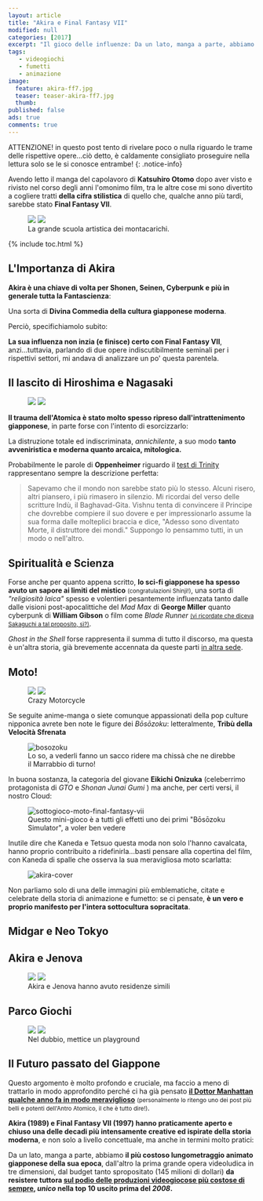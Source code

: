 ```yaml
---
layout: article
title: "Akira e Final Fantasy VII"
modified: null
categories: [2017]
excerpt: "Il gioco delle influenze: Da un lato, manga a parte, abbiamo il più costoso lungometraggio animato giapponese della sua epoca, dall'altro la prima grande opera videoludica in tre dimensioni..."
tags: 
   - videogiochi
   - fumetti
   - animazione
image: 
  feature: akira-ff7.jpg
  teaser: teaser-akira-ff7.jpg
  thumb: 
published: false
ads: true
comments: true
---
```


ATTENZIONE! 
in questo post tento di rivelare poco o nulla riguardo le trame delle rispettive opere...ciò detto, è caldamente consigliato proseguire nella lettura solo se le si conosce entrambe!
{: .notice-info}

Avendo letto il manga del capolavoro di **Katsuhiro Otomo** dopo aver visto e rivisto nel corso degli anni l'omonimo film, tra le altre cose mi sono divertito a cogliere tratti **della cifra stilistica** di quello che, qualche anno più tardi, sarebbe stato **Final Fantasy VII**.

<figure class="half">
	<img src="/gallery/akira-ff7/akira1.jpg">
	<img src="/gallery/akira-ff7/ffvii-1.jpg">
   <figcaption>La grande scuola artistica dei montacarichi.</figcaption>
</figure>

{% include toc.html %}

## L'Importanza di Akira

**Akira è una chiave di volta per Shonen, Seinen, Cyberpunk e più in generale tutta la Fantascienza**: 

Una sorta di **Divina Commedia della cultura giapponese moderna**. 

Perciò, specifichiamolo subito: 

**La sua influenza non inzia (e finisce) certo con Final Fantasy VII**, anzi...tuttavia, parlando di due opere indiscutibilmente seminali per i rispettivi settori, mi andava di analizzare un po' questa parentela.

## Il lascito di Hiroshima e Nagasaki

<figure class="half">
	<img src="/gallery/akira-ff7/akira4.jpg">
	<img src="/gallery/akira-ff7/ffvii-4.jpg">
</figure>

**Il trauma dell'Atomica è stato molto spesso ripreso dall'intrattenimento giapponese**, in parte forse con l'intento di esorcizzarlo:

La distruzione totale ed indiscriminata, _annichilente_, a suo modo **tanto avveniristica e moderna quanto arcaica, mitologica.** 

Probabilmente le parole di **Oppenheimer** riguardo il [test di Trinity](https://it.wikipedia.org/wiki/Trinity_%28test_nucleare%29) rappresentano sempre la descrizione perfetta:

> Sapevamo che il mondo non sarebbe stato più lo stesso. Alcuni risero, altri piansero, i più rimasero in silenzio. Mi ricordai del verso delle scritture Indù, il Baghavad-Gita. Vishnu tenta di convincere il Principe che dovrebbe compiere il suo dovere e per impressionarlo assume la sua forma dalle molteplici braccia e dice, "Adesso sono diventato Morte, il distruttore dei mondi." Suppongo lo pensammo tutti, in un modo o nell'altro.

## Spiritualità e Scienza

Forse anche per quanto appena scritto, **lo sci-fi giapponese ha spesso avuto un sapore ai limiti del mistico** <small>(congratulazioni Shinji!)</small>, una sorta di <i>"religiosità laica"</i> spesso e volentieri pesantemente influenzata tanto dalle dalle visioni post-apocalittiche del _Mad Max_ di **George Miller** quanto cyberpunk di **William Gibson** o film come _Blade Runner_ <small>[(vi ricordate che diceva Sakaguchi a tal proposito, sì?)](http://xabacadabra.com/2017/intervista-hironobu-sakaguchi/)</small>.

_Ghost in the Shell_ forse rappresenta il summa di tutto il discorso, ma questa è un'altra storia, già brevemente accennata da queste parti [in altra sede](http://xabacadabra.com/2016/ghost-in-the-shell/).

## Moto!

<figure class="half">
	<img src="/gallery/akira-ff7/akira-moto.jpg">
	<img src="/gallery/akira-ff7/ffvii-moto.jpg">
	<figcaption>Crazy Motorcycle</figcaption>
</figure>

Se seguite anime-manga o siete comunque appassionati della pop culture nipponica avrete ben note le figure dei _Bōsōzoku_: letteralmente, **Tribù della Velocità Sfrenata** 

<figure>
<img src='https://upload.wikimedia.org/wikipedia/commons/2/23/JapaneseBosozoku.jpg' alt='bosozoku'>
<figcaption>Lo so, a vederli fanno un sacco ridere ma chissà che ne direbbe il Marrabbio di turno!</figcaption>
</figure> 

In buona sostanza, la categoria del giovane **Eikichi Onizuka** (celeberrimo protagonista di _GTO_ e _Shonan Junai Gumi_
) ma anche, per certi versi, il nostro Cloud:

<figure>
<img src='/gallery/akira-ff7/gioco-moto-ff7.gif' alt='sottogioco-moto-final-fantasy-vii'>
<figcaption>Questo mini-gioco è a tutti gli effetti uno dei primi "Bōsōzoku Simulator", a voler ben vedere</figcaption>
</figure>

Inutile dire che Kaneda e Tetsuo questa moda non solo l'hanno cavalcata, hanno proprio contribuito a ridefinirla...basti pensare alla copertina del film, con Kaneda di spalle che osserva la sua meravigliosa moto scarlatta: 

<figure>
<img src='/gallery/akira-ff7/akira-cover.jpg' alt='akira-cover'>
</figure> 

Non parliamo solo di una delle immagini più emblematiche, citate e celebrate della storia di animazione e fumetto: se ci pensate, **è un vero e proprio manifesto per l'intera sottocultura sopracitata**. 

## Midgar e Neo Tokyo

## Akira e Jenova

<figure class="half">
	<img src="/gallery/akira-ff7/akira3.jpg">
	<img src="/gallery/akira-ff7/ffvii-3.jpg">
	<figcaption>Akira e Jenova hanno avuto residenze simili</figcaption>
</figure>

## Parco Giochi

<figure class="half">
	<img src="/gallery/akira-ff7/akira2.jpg">
	<img src="/gallery/akira-ff7/ffvii-2.jpg">
	<figcaption>Nel dubbio, mettice un playground</figcaption>
</figure>

## Il Futuro passato del Giappone

Questo argomento è molto profondo e cruciale, ma faccio a meno di trattarlo in modo approfondito perché ci ha già pensato [**il Dottor Manhattan qualche anno fa in modo meraviglioso**](http://docmanhattan.blogspot.it/2014/08/giappone-in-film-fantascienza-anni-80-e-90.html) <small>(personalmente lo ritengo uno dei post più belli e potenti dell'Antro Atomico, il che è tutto dire!)</small>.

**Akira (1989) e Final Fantasy VII (1997) hanno praticamente aperto e chiuso una delle decadi più intensamente creative ed ispirate della storia moderna**, e non solo a livello concettuale, ma anche in termini molto pratici:

Da un lato, manga a parte, abbiamo **il più costoso lungometraggio animato giapponese della sua epoca**, dall'altro la prima grande opera videoludica in tre dimensioni, dal budget tanto spropositato (145 milioni di dollari) **da resistere tuttora [sul podio delle produzioni videogiocose più costose di sempre](https://en.wikipedia.org/wiki/List_of_most_expensive_video_games_to_develop), _unico_ nella top 10 uscito prima del _2008_.**
